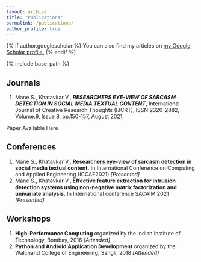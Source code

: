 ```yaml
---
layout: archive
title: "Publications"
permalink: /publications/
author_profile: true
---
```


{% if author.googlescholar %}
  You can also find my articles on <u><a href="{{author.googlescholar}}">my Google Scholar profile</a>.</u>
{% endif %}

{% include base_path %}
<h2>Journals</h2>
<div>
  <div>
    <ol type="1">
    <p><li>
      Mane S., Khatavkar V., <i><strong>RESEARCHERS EYE-VIEW OF SARCASM
      DETECTION IN SOCIAL MEDIA TEXTUAL CONTENT</strong></i>, International Journal of
      Creative Research Thoughts (IJCRT), ISSN:2320-2882, Volume.9, Issue 8,
      pp.150-157, August 2021,
    </li></p>
    </ol>
    <p>
      Paper Available
      <a
        href="https://www.ijcrt.org/papers/IJCRTE020026.pdf"
        style="text-decoration: none"
        >Here</a
      >
    </p>
  </div>
<h2>Conferences</h2>
  <div>
    <ol type="1">
    <p><li>
      Mane S., Khatavkar V., <strong>Researchers eye-view of sarcasm detection in social media textual content.</strong> In International Conference on Computing and Applied Engineering (ICCAE2021) <i> [Presented] </i>
    </li>
    <li>
      Mane S., Khatavkar V., <strong>Effective feature extraction for intrusion detection systems using non-negative matrix factorization and univariate analysis.</strong> In International conference SACAIM 2021 <i>[Presented] </i>
    </li></p>
    </ol>
   </div>
  
<h2>Workshops</h2>
  <div>
    <ol type="1">
    <p><li>
      <strong> High-Performance Computing </strong> organized by the Indian Institute of Technology, Bombay, 2016 <i>[Attended]</i>
    </li>
    <li>
      <strong> Python and Android Application Development </strong> organized by the Walchand College of Engineering, Sangli, 2018 <i>[Attended]</i>
    </li></p>
    </ol> 
  </div>
</div>
